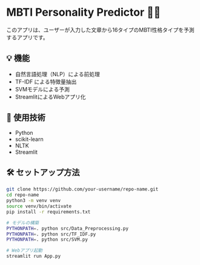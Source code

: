 # MBTI Personality Predictor 🧠✨

このアプリは、ユーザーが入力した文章から16タイプのMBTI性格タイプを予測するアプリです。

## 💡 機能

- 自然言語処理（NLP）による前処理
- TF-IDF による特徴量抽出
- SVMモデルによる予測
- StreamlitによるWebアプリ化

## 🚀 使用技術

- Python
- scikit-learn
- NLTK
- Streamlit

## 🛠️ セットアップ方法

```bash
git clone https://github.com/your-username/repo-name.git
cd repo-name
python3 -m venv venv
source venv/bin/activate
pip install -r requirements.txt

# モデルの構築
PYTHONPATH=. python src/Data_Preprocessing.py
PYTHONPATH=. python src/TF_IDF.py
PYTHONPATH=. python src/SVM.py

# Webアプリ起動
streamlit run App.py
